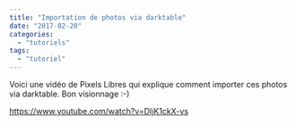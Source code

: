 ```yaml
---
title: "Importation de photos via darktable"
date: "2017-02-20"
categories: 
  - "tutoriels"
tags: 
  - "tutoriel"
---
```


Voici une vidéo de Pixels Libres qui explique comment importer ces photos via darktable. Bon visionnage :-)

https://www.youtube.com/watch?v=DIjK1ckX-ys
